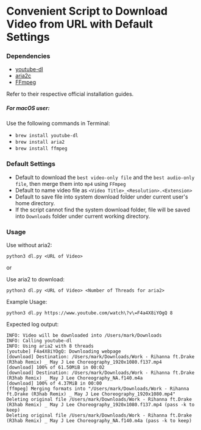 # Convenient Script to Download Video from URL with Default Settings

### Dependencies
- [youtube-dl](https://github.com/ytdl-org/youtube-dl)
- [aria2c](https://aria2.github.io/)
- [FFmpeg](https://ffmpeg.org/)

Refer to their respective official installation guides.

##### For macOS user:

Use the following commands in Terminal:

- `brew install youtube-dl`
- `brew install aria2`
- `brew install ffmpeg`




### Default Settings

- Default to download the `best video-only file` and the `best audio-only file`, then merge them into `mp4` using `FFmpeg`
- Default to name video file as `<Video Title>_<Resolution>.<Extension>`
- Default to save file into system download folder under current user's home directory.
- If the script cannot find the system download folder, file will be saved into `Downloads` folder under current working directory.


### Usage

Use without aria2:
```
python3 dl.py <URL of Video>
```
or

Use aria2 to download:
```
python3 dl.py <URL of Video> <Number of Threads for aria2>
```

Example Usage:
```
python3 dl.py https://www.youtube.com/watch\?v\=F4a4X8iYOgQ 8
```

Expected log output:
```
INFO: Video will be downloaded into /Users/mark/Downloads
INFO: Calling youtube-dl
INFO: Using aria2 with 8 threads
[youtube] F4a4X8iYOgQ: Downloading webpage
[download] Destination: /Users/mark/Downloads/Work - Rihanna ft.Drake (R3hab Remix) _ May J Lee Choreography_1920x1080.f137.mp4
[download] 100% of 61.50MiB in 00:02
[download] Destination: /Users/mark/Downloads/Work - Rihanna ft.Drake (R3hab Remix) _ May J Lee Choreography_NA.f140.m4a
[download] 100% of 4.37MiB in 00:00
[ffmpeg] Merging formats into "/Users/mark/Downloads/Work - Rihanna ft.Drake (R3hab Remix) _ May J Lee Choreography_1920x1080.mp4"
Deleting original file /Users/mark/Downloads/Work - Rihanna ft.Drake (R3hab Remix) _ May J Lee Choreography_1920x1080.f137.mp4 (pass -k to keep)
Deleting original file /Users/mark/Downloads/Work - Rihanna ft.Drake (R3hab Remix) _ May J Lee Choreography_NA.f140.m4a (pass -k to keep)
```
